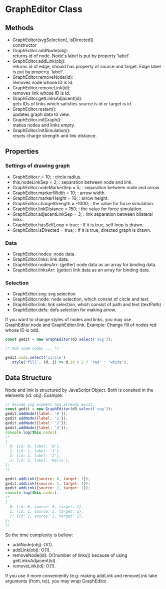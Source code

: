 # GraphEditor Class

## Methods

- GraphEditor(svgSelection[, isDirected])  
  constructor
- GraphEditor.addNode(obj):  
  returns id of node. Node's label is put by property 'label'.
- GraphEditor.addLink(obj):  
  returns id of edge, should has property of source and target. Edge label is put by property 'label'.
- GraphEditor.removeNode(id):  
  removes node whose ID is id.
- GraphEditor.removeLink(id):  
  removes link whose ID is id.
- GraphEditor.getLinksAdjacent(id):  
  gets IDs of links which satisfies source is id or target is id.
- GraphEditor.restart():  
  updates graph data to view.
- GraphEditor.initGraph():  
  makes nodes and links empty.
- GraphEditor.initSimulation():  
  resets charge strength and link distance.

## Properties

### Settings of drawing graph

- GraphEditor.r = 10; : circle radius.
- this.nodeLinkSep = 2; : separation between node and link.
- GraphEditor.nodeMarkerSep = 5; : separation between node and arrow.
- GraphEditor.markerWidth = 10; : arrow width.
- GraphEditor.markerHeight = 10; : arrow height.
- GraphEditor.chargeStrength = -1000; : the value for force simulation.
- GraphEditor.linkDistance = 150; : the value for force simulation.
- GraphEditor.adjacentLinkSep = 3; : link separation between bilateral links.
- GraphEditor.hasSelfLoop = true; : If it is true, self loop is drawn.
- GraphEditor.isDirected = true; : If it is true, directed graph is drawn.

### Data
- GraphEditor.nodes: node data.
- GraphEditor.links: link data.
- GraphEditor.nodesArr: (getter) node data as an array for binding data.
- GraphEditor.linksArr: (getter) link data as an array for binding data.

### Selection
- GraphEditor.svg: svg selection
- GraphEditor.node: node selection, which consist of circle and text.
- GraphEditor.link: link selection, which consist of path and text (textPath)
- GraphEditor.defs: defs selection for making arrow.

If you want to change styles of nodes and links, you may use GraphEditor.node and GraphEditor.link.
Example: Change fill of nodes red whose ID is odd.
```js
const gedit = new GraphEditor(d3.select('svg'));

/* Add some nodes ... */

gedit.node.select('circle')
  .style('fill', (d, i) => d.id % 2 ? 'red' : 'white');
```

## Data Structure

Node and link is structured by JavaScript Object.
Both is consited in the elements {id: obj}.
Example:
```js
// Assume svg element has already exist.
const gedit = new GraphEditor(d3.select('svg'));
gedit.addNode({label: '0'});
gedit.addNode({label: '1'});
gedit.addNode({label: '2'});
gedit.addNode({label: '3'});
console.log(this.nodes).
/*
{
  0: {id: 0, label: '0'},
  1: {id: 1, label: '1'},
  2: {id: 2, label: '2'},
  3: {id: 3, label: 'Hello'},
};
*/

gedit.addLink({source: 0, target: 1});
gedit.addLink({source: 1, target: 1});
gedit.addLink({source: 2, target: 1});
console.log(this.nodes).
/*
{
  0: {id: 0, source: 0, target: 1},
  1: {id: 1, source: 1, target: 1},
  2: {id: 2, source: 2, target: 1},
};
*/
```

So the time complexity is bellow:

- addNode(obj): O(1).
- addLink(obj): O(1).
- removeNode(id): O([number of links]) because of using getLinksAdjacent(id).
- removeLink(id): O(1).

If you use it more conveniently (e.g: making addLink and removeLink take arguments (from, to)), you may wrap GraphEditor.
